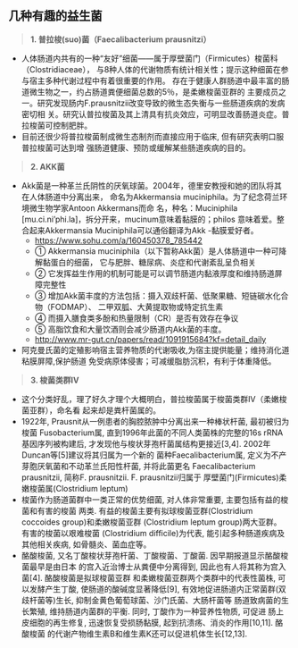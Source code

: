 ## 几种有趣的益生菌
> **1. 普拉梭(suo)菌（Faecalibacterium prausnitzi）**
 - 人体肠道内共有的一种“友好”细菌——属于厚壁菌门（Firmicutes）梭菌科（Clostridiaceae），
   与8种人体的代谢物质有统计相关性；提示这种细菌在参与宿主多种代谢过程中有着很重要的作用。
   存在于健康人群肠道中最丰富的肠道微生物之一，约占肠道粪便细菌总数的5％，是柔嫩梭菌亚群的
   主要成员之一。研究发现肠内F.prausnitzii改变导致的微生态失衡与一些肠道疾病的发病密切相
   关。研究认普拉梭菌及其上清具有抗炎效应，可明显改善肠道炎症。普拉梭菌可控制肥胖。
 - 目前还很少将普拉梭菌制成微生态制剂而直接应用于临床, 但有研究表明口服普拉梭菌可达到增
    强肠道健康、预防或缓解某些肠道疾病的目的。

> **2. AKK菌**
 - Akk菌是一种革兰氏阴性的厌氧球菌。2004年，德里安教授和她的团队将其在人体肠道中分离出来，
   命名为Akkermansia muciniphila。为了纪念荷兰环境微生物学家Antoon Akkermans而命
   名，种名：Muciniphila [mu.ci.ni’phi.la]，拆分开来，mucinum意味着黏膜的；philos
   意味着爱。整合起来Akkermansia Muciniphila可以通俗翻译为Akk -黏膜爱好者。
    + https://www.sohu.com/a/160450378_785442
    + ① Akkermansia muciniphila（以下暂称Akk菌）是人体肠道中一种可降解黏蛋白的细菌，
        它与肥胖、糖尿病、炎症和代谢紊乱呈负相关
    + ② 它发挥益生作用的机制可能是可以调节肠道内黏液厚度和维持肠道屏障完整性
    + ③ 增加Akk菌丰度的方法包括：摄入双歧杆菌、低聚果糖、短链碳水化合物（FODMAP）、
        二甲双胍、大黄提取物或特定抗生素
    + ④ 而摄入膳食类多酚和热量限制（CR）是否有效存在争议
    + ⑤ 高脂饮食和大量饮酒则会减少肠道内Akk菌的丰度。
    + http://www.mr-gut.cn/papers/read/1091915684?kf=detail_daily
 - 阿克曼氏菌的定殖影响宿主营养物质的代谢吸收,为宿主提供能量；维持消化道粘膜屏障,保护肠道
   免受病原体侵害；可减缓脂肪沉积，有利于体重降低。

> **3. 梭菌类群IV**
 - 这个分类好乱，理了好久才理个大概明白，普拉梭菌属于梭菌类群IV（柔嫩梭菌亚群），命名看
   起来却是粪杆菌属的。
 - 1922年, Prausnit从一例患者的胸腔脓肿中分离出来一种棒状杆菌, 最初被归为梭菌
   Fusobacterium属, 直到1996年此菌的不同人类菌株的完整的16s rRNA基因序列被构建后,
   才发现他与梭状芽孢杆菌属结构更接近[3,4]. 2002年Duncan等[5]建议将其归属为一个新的
   菌种Faecalibacterium属, 定义为不产芽胞厌氧菌和不动革兰氏阳性杆菌, 并将此菌更名
   Faecalibacterium prausnitzii, 简称F. prausnitzii. F. prausnitzii归属于
   厚壁菌门(Firmicutes)柔嫩梭菌属(Clostridium leptum)
 - 梭菌作为肠道菌群中一类正常的优势细菌, 对人体非常重要, 主要包括有益的梭菌和有害的梭菌
   两类. 有益的梭菌主要有拟球梭菌亚群(Clostridium coccoides group)和柔嫩梭菌亚群
   (Clostridium leptum group)两大亚群。 有害的梭菌以艰难梭菌
   (Clostridium difficile)为代表, 能引起多种肠道疾病及其他相关疾病, 如骨髓炎、菌血症等。
 - 酪酸梭菌, 又名丁酸梭状芽孢杆菌、丁酸梭菌、丁酸菌. 因早期报道显示酪酸梭菌最早是由日本
   的宫入近治博士从粪便中分离得到, 因此也有人将其称为宫入菌[4]. 酪酸梭菌是拟球梭菌亚群
   和柔嫩梭菌亚群两个类群中的代表性菌株, 可以发酵产生丁酸, 使肠道的酸碱度显著降低[9],
    有效地促进肠道内正常菌群(双歧杆菌等)生长, 抑制金黄色葡萄球菌、沙门氏菌、大肠杆菌等
    肠道致病菌的生长繁殖, 维持肠道内菌群的平衡. 同时, 丁酸作为一种营养性物质, 可促进
    肠上皮细胞的再生修复, 迅速恢复受损肠黏膜, 起到抗溃疡、消炎的作用[10,11]. 酪酸梭菌
    的代谢产物维生素B和维生素K还可以促进机体生长[12,13].

